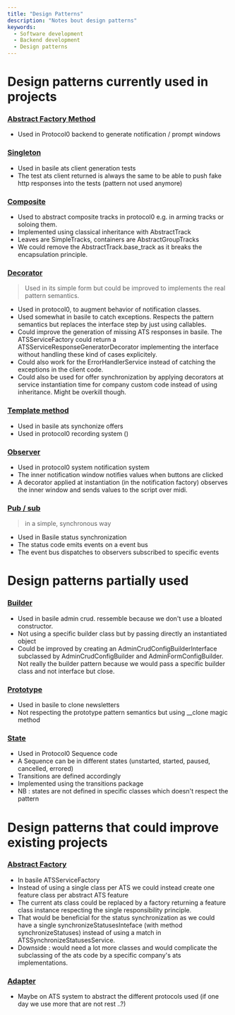 ```yaml
---
title: "Design Patterns"
description: "Notes bout design patterns"
keywords:
  - Software development
  - Backend development
  - Design patterns
---
```


# Design patterns currently used in projects

### [Abstract Factory Method](https://refactoring.guru/design-patterns/factory-method)

- Used in Protocol0 backend to generate notification / prompt windows

### [Singleton](https://refactoring.guru/design-patterns/singleton)

- Used in basile ats client generation tests
- The test ats client returned is always the same to be able to push fake http responses into the tests (pattern not used anymore)

### [Composite](https://refactoring.guru/design-patterns/composite)

- Used to abstract composite tracks in protocol0 e.g. in arming tracks or soloing them.
- Implemented using classical inheritance with AbstractTrack
- Leaves are SimpleTracks, containers are AbstractGroupTracks
- We could remove the AbstractTrack.base_track as it breaks the encapsulation principle.

### [Decorator](https://refactoring.guru/design-patterns/decorator)

> Used in its simple form but could be improved to implements the real pattern semantics.

- Used in protocol0, to augment behavior of notification classes.
- Used somewhat in basile to catch exceptions. Respects the pattern semantics but replaces the interface step by just using callables.
- Could improve the generation of missing ATS responses in basile. The ATSServiceFactory could return a ATSServiceResponseGeneratorDecorator implementing the interface without handling these kind of cases explicitely.
- Could also work for the ErrorHandlerService instead of catching the exceptions in the client code.
- Could also be used for offer synchronization by applying decorators at service instantiation time for company custom code instead of using inheritance. Might be overkill though.  

### [Template method](https://refactoring.guru/design-patterns/template-method)

- Used in basile ats synchonize offers
- Used in protocol0 recording system ()

### [Observer](https://refactoring.guru/design-patterns/observer)

- Used in protocol0 system notification system
- The inner notification window notifies values when buttons are clicked
- A decorator applied at instantiation (in the notification factory) observes the inner window and sends values to the script over midi.

### [Pub / sub](https://en.wikipedia.org/wiki/Publish%E2%80%93subscribe_pattern)

> in a simple, synchronous way

- Used in Basile status synchronization
- The status code emits events on a event bus
- The event bus dispatches to observers subscribed to specific events

# Design patterns partially used

### [Builder](https://refactoring.guru/design-patterns/builder)

- Used in basile admin crud. ressemble because we don't use a bloated constructor.
- Not using a specific builder class but by passing directly an instantiated object
- Could be improved by creating an AdminCrudConfigBuilderInterface subclassed by AdminCrudConfigBuilder and AdminFormConfigBuilder. Not really the builder pattern because we would pass a specific builder class and not interface but close.

### [Prototype](https://refactoring.guru/design-patterns/prototype)

- Used in basile to clone newsletters
- Not respecting the prototype pattern semantics but using __clone magic method

### [State](https://refactoring.guru/design-patterns/state)

- Used in Protocol0 Sequence code
- A Sequence can be in different states (unstarted, started, paused, cancelled, errored)
- Transitions are defined accordingly
- Implemented using the transitions package
- NB : states are not defined in specific classes which doesn't respect the pattern

# Design patterns that could improve existing projects

### [Abstract Factory](https://refactoring.guru/design-patterns/abstract-factory)

- In basile ATSServiceFactory
- Instead of using a single class per ATS we could instead create one feature class per abstract ATS feature
- The current ats class could be replaced by a factory returning a feature class instance respecting the single responsibility principle.
- That would be beneficial for the status synchronization as we could have a single synchronizeStatusesInteface (with method synchronizeStatuses) instead of using a match in ATSSynchronizeStatusesService.
- Downside : would need a lot more classes and would complicate the subclassing of the ats code by a specific company's ats implementations.



### [Adapter](https://refactoring.guru/design-patterns/adapter)

- Maybe on ATS system to abstract the different protocols used (if one day we use more that are not rest ..?) 



